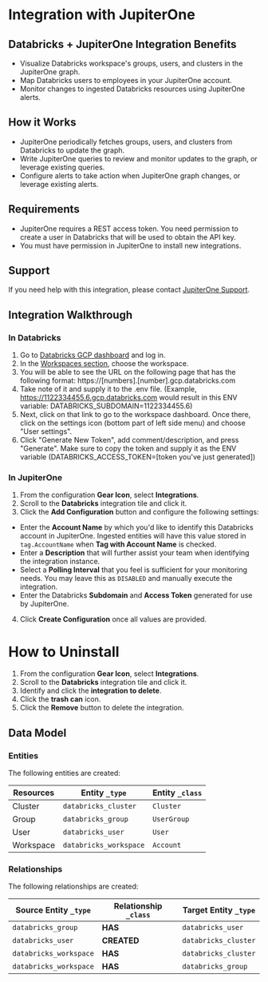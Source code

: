 # Integration with JupiterOne

## Databricks + JupiterOne Integration Benefits

- Visualize Databricks workspace's groups, users, and clusters in the JupiterOne
  graph.
- Map Databricks users to employees in your JupiterOne account.
- Monitor changes to ingested Databricks resources using JupiterOne alerts.

## How it Works

- JupiterOne periodically fetches groups, users, and clusters from Databricks to
  update the graph.
- Write JupiterOne queries to review and monitor updates to the graph, or
  leverage existing queries.
- Configure alerts to take action when JupiterOne graph changes, or leverage
  existing alerts.

## Requirements

- JupiterOne requires a REST access token. You need permission to create a user
  in Databricks that will be used to obtain the API key.
- You must have permission in JupiterOne to install new integrations.

## Support

If you need help with this integration, please contact
[JupiterOne Support](https://support.jupiterone.io).

## Integration Walkthrough

### In Databricks

1. Go to [Databricks GCP dashboard](https://accounts.gcp.databricks.com/login)
   and log in.
2. In the [Workspaces section](https://accounts.gcp.databricks.com/workspaces),
   choose the workspace.
3. You will be able to see the URL on the following page that has the following
   format: https://[numbers].[number].gcp.databricks.com
4. Take note of it and supply it to the .env file. (Example,
   https://1122334455.6.gcp.databricks.com would result in this ENV variable:
   DATABRICKS_SUBDOMAIN=1122334455.6)
5. Next, click on that link to go to the workspace dashboard. Once there, click
   on the settings icon (bottom part of left side menu) and choose "User
   settings".
6. Click "Generate New Token", add comment/description, and press "Generate".
   Make sure to copy the token and supply it as the ENV variable
   (DATABRICKS_ACCESS_TOKEN=[token you've just generated])

### In JupiterOne

1. From the configuration **Gear Icon**, select **Integrations**.
2. Scroll to the **Databricks** integration tile and click it.
3. Click the **Add Configuration** button and configure the following settings:

- Enter the **Account Name** by which you'd like to identify this Databricks
  account in JupiterOne. Ingested entities will have this value stored in
  `tag.AccountName` when **Tag with Account Name** is checked.
- Enter a **Description** that will further assist your team when identifying
  the integration instance.
- Select a **Polling Interval** that you feel is sufficient for your monitoring
  needs. You may leave this as `DISABLED` and manually execute the integration.
- Enter the Databricks **Subdomain** and **Access Token** generated for use by
  JupiterOne.

4. Click **Create Configuration** once all values are provided.

# How to Uninstall

1. From the configuration **Gear Icon**, select **Integrations**.
2. Scroll to the **Databricks** integration tile and click it.
3. Identify and click the **integration to delete**.
4. Click the **trash can** icon.
5. Click the **Remove** button to delete the integration.

<!-- {J1_DOCUMENTATION_MARKER_START} -->
<!--
********************************************************************************
NOTE: ALL OF THE FOLLOWING DOCUMENTATION IS GENERATED USING THE
"j1-integration document" COMMAND. DO NOT EDIT BY HAND! PLEASE SEE THE DEVELOPER
DOCUMENTATION FOR USAGE INFORMATION:

https://github.com/JupiterOne/sdk/blob/main/docs/integrations/development.md
********************************************************************************
-->

## Data Model

### Entities

The following entities are created:

| Resources | Entity `_type`         | Entity `_class` |
| --------- | ---------------------- | --------------- |
| Cluster   | `databricks_cluster`   | `Cluster`       |
| Group     | `databricks_group`     | `UserGroup`     |
| User      | `databricks_user`      | `User`          |
| Workspace | `databricks_workspace` | `Account`       |

### Relationships

The following relationships are created:

| Source Entity `_type`  | Relationship `_class` | Target Entity `_type` |
| ---------------------- | --------------------- | --------------------- |
| `databricks_group`     | **HAS**               | `databricks_user`     |
| `databricks_user`      | **CREATED**           | `databricks_cluster`  |
| `databricks_workspace` | **HAS**               | `databricks_cluster`  |
| `databricks_workspace` | **HAS**               | `databricks_group`    |

<!--
********************************************************************************
END OF GENERATED DOCUMENTATION AFTER BELOW MARKER
********************************************************************************
-->
<!-- {J1_DOCUMENTATION_MARKER_END} -->
